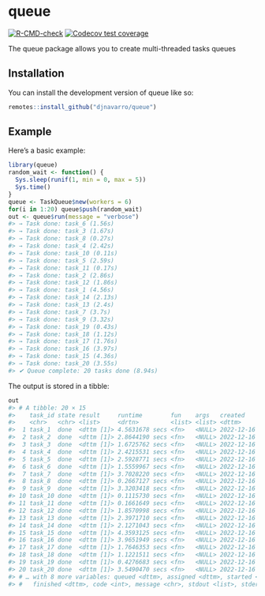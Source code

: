 
<!-- README.md is generated from README.Rmd. Please edit that file -->

# queue

<!-- badges: start -->

[![R-CMD-check](https://github.com/djnavarro/queue/actions/workflows/R-CMD-check.yaml/badge.svg)](https://github.com/djnavarro/queue/actions/workflows/R-CMD-check.yaml)
[![Codecov test
coverage](https://codecov.io/gh/djnavarro/queue/branch/main/graph/badge.svg)](https://app.codecov.io/gh/djnavarro/queue?branch=main)
<!-- badges: end -->

The queue package allows you to create multi-threaded tasks queues

## Installation

You can install the development version of queue like so:

``` r
remotes::install_github("djnavarro/queue")
```

## Example

Here’s a basic example:

``` r
library(queue)
random_wait <- function() {
  Sys.sleep(runif(1, min = 0, max = 5))
  Sys.time()
}
queue <- TaskQueue$new(workers = 6)
for(i in 1:20) queue$push(random_wait)
out <- queue$run(message = "verbose")
#> → Task done: task_6 (1.56s)
#> → Task done: task_3 (1.67s)
#> → Task done: task_8 (0.27s)
#> → Task done: task_4 (2.42s)
#> → Task done: task_10 (0.11s)
#> → Task done: task_5 (2.59s)
#> → Task done: task_11 (0.17s)
#> → Task done: task_2 (2.86s)
#> → Task done: task_12 (1.86s)
#> → Task done: task_1 (4.56s)
#> → Task done: task_14 (2.13s)
#> → Task done: task_13 (2.4s)
#> → Task done: task_7 (3.7s)
#> → Task done: task_9 (3.32s)
#> → Task done: task_19 (0.43s)
#> → Task done: task_18 (1.12s)
#> → Task done: task_17 (1.76s)
#> → Task done: task_16 (3.97s)
#> → Task done: task_15 (4.36s)
#> → Task done: task_20 (3.55s)
#> ✔ Queue complete: 20 tasks done (8.94s)
```

The output is stored in a tibble:

``` r
out
#> # A tibble: 20 × 15
#>    task_id state result     runtime        fun    args   created            
#>    <chr>   <chr> <list>     <drtn>         <list> <list> <dttm>             
#>  1 task_1  done  <dttm [1]> 4.5631678 secs <fn>   <NULL> 2022-12-16 23:54:21
#>  2 task_2  done  <dttm [1]> 2.8644190 secs <fn>   <NULL> 2022-12-16 23:54:21
#>  3 task_3  done  <dttm [1]> 1.6725762 secs <fn>   <NULL> 2022-12-16 23:54:21
#>  4 task_4  done  <dttm [1]> 2.4215531 secs <fn>   <NULL> 2022-12-16 23:54:21
#>  5 task_5  done  <dttm [1]> 2.5928771 secs <fn>   <NULL> 2022-12-16 23:54:21
#>  6 task_6  done  <dttm [1]> 1.5559967 secs <fn>   <NULL> 2022-12-16 23:54:21
#>  7 task_7  done  <dttm [1]> 3.7028220 secs <fn>   <NULL> 2022-12-16 23:54:21
#>  8 task_8  done  <dttm [1]> 0.2667127 secs <fn>   <NULL> 2022-12-16 23:54:21
#>  9 task_9  done  <dttm [1]> 3.3203418 secs <fn>   <NULL> 2022-12-16 23:54:21
#> 10 task_10 done  <dttm [1]> 0.1115730 secs <fn>   <NULL> 2022-12-16 23:54:21
#> 11 task_11 done  <dttm [1]> 0.1661649 secs <fn>   <NULL> 2022-12-16 23:54:21
#> 12 task_12 done  <dttm [1]> 1.8570998 secs <fn>   <NULL> 2022-12-16 23:54:21
#> 13 task_13 done  <dttm [1]> 2.3971710 secs <fn>   <NULL> 2022-12-16 23:54:21
#> 14 task_14 done  <dttm [1]> 2.1271043 secs <fn>   <NULL> 2022-12-16 23:54:21
#> 15 task_15 done  <dttm [1]> 4.3593125 secs <fn>   <NULL> 2022-12-16 23:54:21
#> 16 task_16 done  <dttm [1]> 3.9651949 secs <fn>   <NULL> 2022-12-16 23:54:21
#> 17 task_17 done  <dttm [1]> 1.7646353 secs <fn>   <NULL> 2022-12-16 23:54:21
#> 18 task_18 done  <dttm [1]> 1.1221511 secs <fn>   <NULL> 2022-12-16 23:54:21
#> 19 task_19 done  <dttm [1]> 0.4276683 secs <fn>   <NULL> 2022-12-16 23:54:21
#> 20 task_20 done  <dttm [1]> 3.5490470 secs <fn>   <NULL> 2022-12-16 23:54:21
#> # … with 8 more variables: queued <dttm>, assigned <dttm>, started <dttm>,
#> #   finished <dttm>, code <int>, message <chr>, stdout <list>, stderr <list>
```
